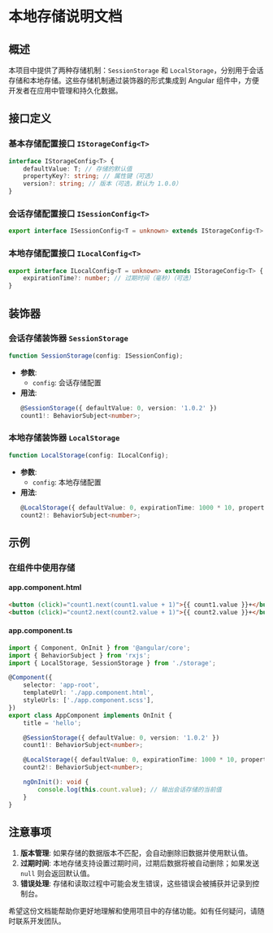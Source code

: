 # 本地存储说明文档

## 概述

本项目中提供了两种存储机制：`SessionStorage` 和 `LocalStorage`，分别用于会话存储和本地存储。这些存储机制通过装饰器的形式集成到 Angular 组件中，方便开发者在应用中管理和持久化数据。

## 接口定义

### 基本存储配置接口 `IStorageConfig<T>`

```typescript
interface IStorageConfig<T> {
    defaultValue: T; // 存储的默认值
    propertyKey?: string; // 属性键（可选）
    version?: string; // 版本（可选，默认为 1.0.0）
}
```

### 会话存储配置接口 `ISessionConfig<T>`

```typescript
export interface ISessionConfig<T = unknown> extends IStorageConfig<T> {}
```

### 本地存储配置接口 `ILocalConfig<T>`

```typescript
export interface ILocalConfig<T = unknown> extends IStorageConfig<T> {
    expirationTime?: number; // 过期时间（毫秒）（可选）
}
```

## 装饰器

### 会话存储装饰器 `SessionStorage`

```typescript
function SessionStorage(config: ISessionConfig);
```

- **参数**:
    - `config`: 会话存储配置
- **用法**:
    ```typescript
    @SessionStorage({ defaultValue: 0, version: '1.0.2' })
    count1!: BehaviorSubject<number>;
    ```

### 本地存储装饰器 `LocalStorage`

```typescript
function LocalStorage(config: ILocalConfig);
```

- **参数**:
    - `config`: 本地存储配置
- **用法**:
    ```typescript
    @LocalStorage({ defaultValue: 0, expirationTime: 1000 * 10, propertyKey: 'num' })
    count2!: BehaviorSubject<number>;
    ```

## 示例

### 在组件中使用存储

#### app.component.html

```html
<button (click)="count1.next(count1.value + 1)">{{ count1.value }}+</button>
<button (click)="count2.next(count2.value + 1)">{{ count2.value }}+</button>
```

#### app.component.ts

```typescript
import { Component, OnInit } from '@angular/core';
import { BehaviorSubject } from 'rxjs';
import { LocalStorage, SessionStorage } from './storage';

@Component({
    selector: 'app-root',
    templateUrl: './app.component.html',
    styleUrls: ['./app.component.scss'],
})
export class AppComponent implements OnInit {
    title = 'hello';

    @SessionStorage({ defaultValue: 0, version: '1.0.2' })
    count1!: BehaviorSubject<number>;

    @LocalStorage({ defaultValue: 0, expirationTime: 1000 * 10, propertyKey: 'num' })
    count2!: BehaviorSubject<number>;

    ngOnInit(): void {
        console.log(this.count.value); // 输出会话存储的当前值
    }
}
```

## 注意事项

1. **版本管理**: 如果存储的数据版本不匹配，会自动删除旧数据并使用默认值。
2. **过期时间**: 本地存储支持设置过期时间，过期后数据将被自动删除；如果发送 `null` 则会返回默认值。
3. **错误处理**: 存储和读取过程中可能会发生错误，这些错误会被捕获并记录到控制台。

希望这份文档能帮助你更好地理解和使用项目中的存储功能。如有任何疑问，请随时联系开发团队。
